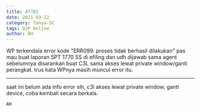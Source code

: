 ```yaml
---
title: 47781
date: 2021-03-22
category: Tanya-SC
tags: DJP Online
author: AH
---
```


WP terkendala error kode "ERR099: proses tidak berhasil dilakukan" pas mau buat laporan SPT 1770 SS di efiling dan udh dijawab sama agent sebelumnya disarankan buat C3L sama akses lewat private window/ganti perangkat. trus kata WPnya masih muncul error itu.

---

saat ini belum ada info error sih, c3l akses lewat private window, ganti device, coba kembali secara berkala.

`AH`
